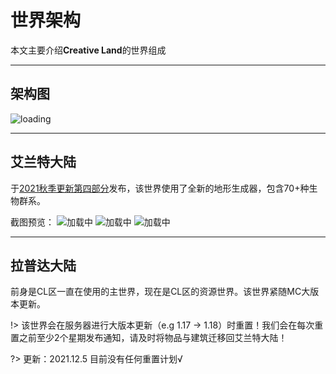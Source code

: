 # 世界架构
本文主要介绍**Creative Land**的世界组成


----------

## 架构图

![loading](https://docs.coldplays.net/img/CLworld.png)

----------

## 艾兰特大陆

于[2021秋季更新第四部分](https://coldplays.net/threads/175/)发布，该世界使用了全新的地形生成器，包含70+种生物群系。

截图预览：
![加载中](https://i.loli.net/2021/10/17/Qgf7cy4whxCvTVq.png)
![加载中](https://i.loli.net/2021/10/17/NATmrbOqxFuyk7e.png)
![加载中](https://i.loli.net/2021/10/17/2zT3VC4qv68HQfb.png)

----------

## 拉普达大陆

前身是CL区一直在使用的主世界，现在是CL区的资源世界。该世界紧随MC大版本更新。

!> 该世界会在服务器进行大版本更新（e.g 1.17 -> 1.18）时重置！我们会在每次重置之前至少2个星期发布通知，请及时将物品与建筑迁移回艾兰特大陆！

?> 更新：2021.12.5 目前没有任何重置计划√
